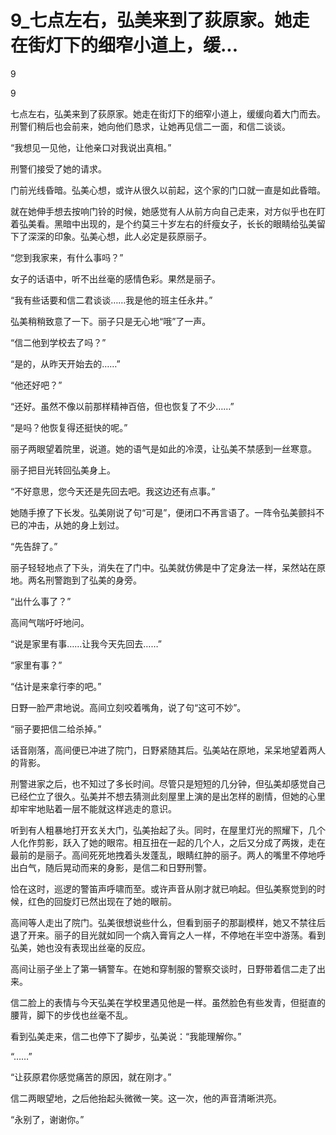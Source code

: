 # 9_七点左右，弘美来到了荻原家。她走在街灯下的细窄小道上，缓...

9

9

七点左右，弘美来到了荻原家。她走在街灯下的细窄小道上，缓缓向着大门而去。刑警们稍后也会前来，她向他们恳求，让她再见信二一面，和信二谈谈。

“我想见一见他，让他亲口对我说出真相。”

刑警们接受了她的请求。

门前光线昏暗。弘美心想，或许从很久以前起，这个家的门口就一直是如此昏暗。

就在她伸手想去按响门铃的时候，她感觉有人从前方向自己走来，对方似乎也在盯着弘美看。黑暗中出现的，是个约莫三十岁左右的纤瘦女子，长长的眼睛给弘美留下了深深的印象。弘美心想，此人必定是荻原丽子。

“您到我家来，有什么事吗？”

女子的话语中，听不出丝毫的感情色彩。果然是丽子。

“我有些话要和信二君谈谈……我是他的班主任永井。”

弘美稍稍致意了一下。丽子只是无心地“哦”了一声。

“信二他到学校去了吗？”

“是的，从昨天开始去的……”

“他还好吧？”

“还好。虽然不像以前那样精神百倍，但也恢复了不少……”

“是吗？他恢复得还挺快的呢。”

丽子两眼望着院里，说道。她的语气是如此的冷漠，让弘美不禁感到一丝寒意。

丽子把目光转回弘美身上。

“不好意思，您今天还是先回去吧。我这边还有点事。”

她随手撩了下长发。弘美刚说了句“可是”，便闭口不再言语了。一阵令弘美颤抖不已的冲击，从她的身上划过。

“先告辞了。”

丽子轻轻地点了下头，消失在了门中。弘美就仿佛是中了定身法一样，呆然站在原地。两名刑警跑到了弘美的身旁。

“出什么事了？”

高间气喘吁吁地问。

“说是家里有事……让我今天先回去……”

“家里有事？”

“估计是来拿行李的吧。”

日野一脸严肃地说。高间立刻咬着嘴角，说了句“这可不妙”。

“丽子要把信二给杀掉。”

话音刚落，高间便已冲进了院门，日野紧随其后。弘美站在原地，呆呆地望着两人的背影。

刑警进家之后，也不知过了多长时间。尽管只是短短的几分钟，但弘美却感觉自己已经伫立了很久。弘美并不想去猜测此刻屋里上演的是出怎样的剧情，但她的心里却牢牢地贴着一层不能就这样逃走的意识。

听到有人粗暴地打开玄关大门，弘美抬起了头。同时，在屋里灯光的照耀下，几个人化作剪影，跃入了她的眼帘。相互扭在一起的几个人，之后又分成了两拨，走在最前的是丽子。高间死死地拽着头发蓬乱，眼睛红肿的丽子。两人的嘴里不停地呼出白气，随后晃动而来的身影，是信二和日野刑警。

恰在这时，巡逻的警笛声呼啸而至。或许声音从刚才就已响起。但弘美察觉到的时候，红色的回旋灯已然出现在了她的眼前。

高间等人走出了院门。弘美很想说些什么，但看到丽子的那副模样，她又不禁往后退了开来。丽子的目光就如同一个病入膏肓之人一样，不停地在半空中游荡。看到弘美，她也没有表现出丝毫的反应。

高间让丽子坐上了第一辆警车。在她和穿制服的警察交谈时，日野带着信二走了出来。

信二脸上的表情与今天弘美在学校里遇见他是一样。虽然脸色有些发青，但挺直的腰背，脚下的步伐也丝毫不乱。

看到弘美走来，信二也停下了脚步，弘美说：“我能理解你。”

“……”

“让荻原君你感觉痛苦的原因，就在刚才。”

信二两眼望地，之后他抬起头微微一笑。这一次，他的声音清晰洪亮。

“永别了，谢谢你。”